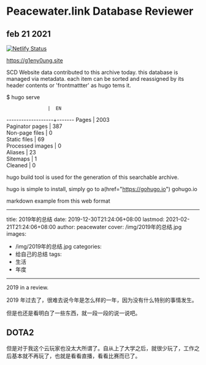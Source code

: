 # Peacewater.link Database Reviewer
## feb 21 2021

[![Netlify Status](https://api.netlify.com/api/v1/badges/e8f2124c-4190-4631-a753-e7bf685391c0/deploy-status)](https://app.netlify.com/sites/g1eny0ung-site-preview/deploys)

<https://g1eny0ung.site>

SCD Website data contributed to this archive today.
this database is managed via metadata. each item can be sorted and reassigned by its header contents or 'frontmattter' as hugo tems it.

$ hugo serve

                   |  EN   
-------------------+-------
  Pages            | 2003  
  Paginator pages  |  387  
  Non-page files   |    0  
  Static files     |   69  
  Processed images |    0  
  Aliases          |   23  
  Sitemaps         |    1  
  Cleaned          |    0  


hugo build tool is used for the generation of this searchable archive.

hugo is simple to install, simply go to a(href="https://gohugo.io") gohugo.io


markdown example from this web format 

---
title: 2019年的总结
date: 2019-12-30T21:24:06+08:00
lastmod: 2021-02-21T21:24:06+08:00
author: peacewater
cover: /img/2019年的总结.jpg
images:
  - /img/2019年的总结.jpg
categories:
  - 给自己的总结
tags:
  - 生活
  - 年度
---

2019 in a review.

<!--more-->

2019 年过去了，很难去说今年是怎么样的一年，因为没有什么特别的事情发生。

但是也还是看明白了一些东西，就一段一段的说一说吧。

## DOTA2

但是对于我这个云玩家也没太大所谓了。自从上了大学之后，就很少玩了，工作之后基本就不再玩了，也就是看看直播，看看比赛而已了。

